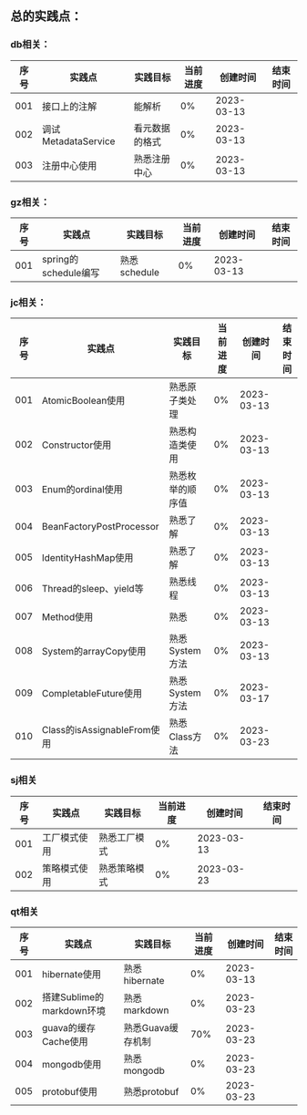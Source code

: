 ## 总的实践点：

### db相关：
| 序号  | 实践点               | 实践目标    | 当前进度 | 创建时间       | 结束时间 |
|-----|-------------------|---------|------|------------|------|
| 001 | 接口上的注解            | 能解析     | 0%   | 2023-03-13 |      |
| 002 | 调试MetadataService | 看元数据的格式 | 0%   | 2023-03-13 |      |
| 003 | 注册中心使用            | 熟悉注册中心  | 0%   | 2023-03-13 |      |


### gz相关：
| 序号  | 实践点               | 实践目标       | 当前进度 | 创建时间       | 结束时间 |
|-----|-------------------|------------|------|------------|------|
| 001 | spring的schedule编写 | 熟悉schedule | 0%   | 2023-03-13 |      |


### jc相关：
| 序号  | 实践点                      | 实践目标       | 当前进度 | 创建时间       | 结束时间 |
|-----|--------------------------|------------|------|------------|------|
| 001 | AtomicBoolean使用          | 熟悉原子类处理    | 0%   | 2023-03-13 |      |
| 002 | Constructor使用            | 熟悉构造类使用    | 0%   | 2023-03-13 |      |
| 003 | Enum的ordinal使用           | 熟悉枚举的顺序值   | 0%   | 2023-03-13 |      |
| 004 | BeanFactoryPostProcessor | 熟悉了解       | 0%   | 2023-03-13 |      |
| 005 | IdentityHashMap使用        | 熟悉了解       | 0%   | 2023-03-13 |      |
| 006 | Thread的sleep、yield等      | 熟悉线程       | 0%   | 2023-03-13 |      |
| 007 | Method使用                 | 熟悉         | 0%   | 2023-03-13 |      |
| 008 | System的arrayCopy使用       | 熟悉System方法 | 0%   | 2023-03-13 |      |
| 009 | CompletableFuture使用      | 熟悉System方法 | 0%   | 2023-03-17 |      |
| 010 | Class的isAssignableFrom使用 | 熟悉Class方法  | 0%   | 2023-03-23 |      |


### sj相关
| 序号  | 实践点    | 实践目标   | 当前进度 | 创建时间       | 结束时间 |
|-----|--------|--------|------|------------|------|
| 001 | 工厂模式使用 | 熟悉工厂模式 | 0%   | 2023-03-13 |      |
| 002 | 策略模式使用 | 熟悉策略模式 | 0%   | 2023-03-23 |      |

### qt相关
| 序号  | 实践点                  | 实践目标        | 当前进度 | 创建时间       | 结束时间 |
|-----|----------------------|-------------|------|------------|------|
| 001 | hibernate使用          | 熟悉hibernate | 0%   | 2023-03-13 |      |
| 002 | 搭建Sublime的markdown环境 | 熟悉markdown  | 0%   | 2023-03-23 |      |
| 003 | guava的缓存Cache使用      | 熟悉Guava缓存机制 | 70%  | 2023-03-23 |      |
| 004 | mongodb使用            | 熟悉mongodb   | 0%   | 2023-03-23 |      |
| 005 | protobuf使用           | 熟悉protobuf  | 0%   | 2023-03-23 |      |
